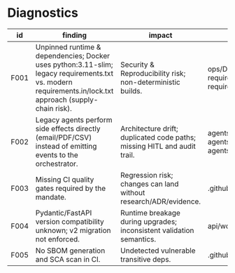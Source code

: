 # Diagnostics

| id | finding | impact | evidence | status | fix_id | plan_id | adr_id | research_doc | changeset_path |
|---|---|---|---|---|---|---|---|---|---|
| F001 | Unpinned runtime & dependencies; Docker uses python:3.11-slim; legacy requirements.txt vs. modern requirements.in/lock.txt approach (supply-chain risk). | Security & Reproducibility risk; non-deterministic builds. | ops/Dockerfile, requirements.txt, requirements-dev.txt, requirements.in, requirements.lock.txt | open | P001 | ADR-001 | modernization/research/F001.md | modernization/changes/001-runtime-deps |  |
| F002 | Legacy agents perform side effects directly (email/PDF/CSV) instead of emitting events to the orchestrator. | Architecture drift; duplicated code paths; missing HITL and audit trail. | agents/autonomous_report_agent.py, agents/autonomous_email_agent.py, agents/autonomous_research_agent.py | resolved | P002 | ADR-002 | modernization/research/F002.md | modernization/changes/002-guardrails-event-bus | Legacy agents replaced with deprecation shims |
| F003 | Missing CI quality gates required by the mandate. | Regression risk; changes can land without research/ADR/evidence. | .github/workflows/ci_cd.yml | open | P003 | ADR-003 | modernization/research/F003.md | modernization/changes/003-ci-gates-sbom |  |
| F004 | Pydantic/FastAPI version compatibility unknown; v2 migration not enforced. | Runtime breakage during upgrades; inconsistent validation semantics. | api/workflow_api.py | open |  |  |  |  |  |
| F005 | No SBOM generation and SCA scan in CI. | Undetected vulnerable transitive deps. | .github/workflows/ci_cd.yml | open | P003 | ADR-003 | modernization/research/F003.md | modernization/changes/003-ci-gates-sbom |  |